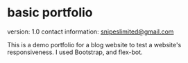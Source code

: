 # basic portfolio 
version: 1.0
contact information: snipeslimited@gmail.com

This is a demo portfolio for a blog website to test a website's responsiveness. I used Bootstrap, and flex-bot.
